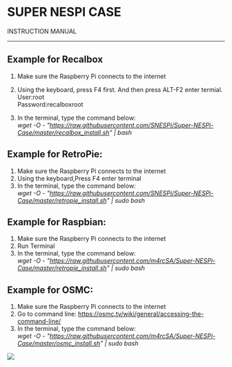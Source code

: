 SUPER  NESPI CASE
===
INSTRUCTION MANUAL
***
Example for Recalbox
---
1. Make sure the Raspberry Pi connects to the internet
2. Using the keyboard, press F4 first. And then press ALT-F2 enter termial.<br>
User:root<br>
Password:recalboxroot

3. In the terminal, type the  command below:<br>
*wget -O - "https://raw.githubusercontent.com/SNESPi/Super-NESPi-Case/master/recalbox_install.sh" | bash*

Example for RetroPie:
---
1. Make sure the Raspberry Pi connects to the internet
2. Using the keyboard,Press F4 enter terminal
3. In the terminal, type the  command below:<br>
*wget -O - "https://raw.githubusercontent.com/SNESPi/Super-NESPi-Case/master/retropie_install.sh" | sudo bash*

Example for Raspbian:
---
1. Make sure the Raspberry Pi connects to the internet
2. Run Terminal
3. In the terminal, type the  command below:<br>
*wget -O - "https://raw.githubusercontent.com/m4rcSA/Super-NESPi-Case/master/retropie_install.sh" | sudo bash*

Example for OSMC:
---
1. Make sure the Raspberry Pi connects to the internet
2. Go to command line: https://osmc.tv/wiki/general/accessing-the-command-line/
3. In the terminal, type the  command below:<br>
*wget -O - "https://raw.githubusercontent.com/m4rcSA/Super-NESPi-Case/master/osmc_install.sh" | sudo bash*

![](/img/image3.jpg)

